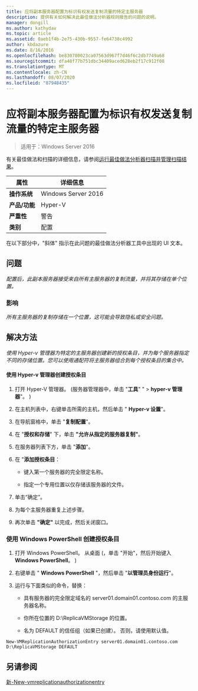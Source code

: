 ```yaml
---
title: 应将副本服务器配置为标识有权发送复制流量的特定主服务器
description: 提供有关如何解决此最佳做法分析器规则报告的问题的说明。
manager: dongill
ms.author: kathydav
ms.topic: article
ms.assetid: 0aeb1f4b-2e75-430b-9557-fe64738c4992
author: kbdazure
ms.date: 8/16/2016
ms.openlocfilehash: be830780023ca07563d967f7d46f6c2db7749a68
ms.sourcegitcommit: dfa48f77b751dbc34409aced628eb2f17c912f08
ms.translationtype: MT
ms.contentlocale: zh-CN
ms.lasthandoff: 08/07/2020
ms.locfileid: "87948435"
---
```

# <a name="replica-servers-should-be-configured-to-identify-specific-primary-servers-authorized-to-send-replication-traffic"></a>应将副本服务器配置为标识有权发送复制流量的特定主服务器

>适用于：Windows Server 2016

有关最佳做法和扫描的详细信息，请参阅[运行最佳做法分析器扫描并管理扫描结果](https://go.microsoft.com/fwlink/p/?LinkID=223177)。

|属性|详细信息|
|-|-|
|**操作系统**|Windows Server 2016|
|**产品/功能**|Hyper-V|
|**严重性**|警告|
|**类别**|配置|

在以下部分中，"斜体" 指示在此问题的最佳做法分析器工具中出现的 UI 文本。

## <a name="issue"></a>问题
*配置后，此副本服务器接受来自所有主服务器的复制流量，并将其存储在单个位置。*

### <a name="impact"></a>影响
*所有主服务器的复制存储在一个位置，这可能会导致隐私或安全问题。*

## <a name="resolution"></a>解决方法
*使用 Hyper-v 管理器为特定的主服务器创建新的授权条目，并为每个服务器指定不同的存储位置。您可以使用通配符将主服务器组合到每个授权条目的集合中。*

#### <a name="create-authorization-entries-using-hyper-v-manager"></a>使用 Hyper-v 管理器创建授权条目

1.  打开 Hyper-V 管理器。  (服务器管理器中，单击 "**工具**" "  >  **hyper-v 管理器**"。 ) 

2.  在主机列表中，右键单击所需的主机，然后单击 " **Hyper-v 设置**"。

3.  在导航窗格中，单击 "**复制配置**"。

4.  在 "**授权和存储**" 下，单击 **"允许从指定的服务器复制"**。

5.  在服务器列表下方，单击 "**添加**"。

6.  在 "**添加授权条目**：

    -   键入第一个服务器的完全限定名称。

    -   指定一个专用位置以仅存储该服务器的文件。

7.  单击“确定”。

8.  为每个主服务器重复上述步骤。

9. 再次单击 **"确定"** 以完成，然后关闭窗口。

### <a name="create-authorization-entries-using-windows-powershell"></a>使用 Windows PowerShell 创建授权条目

1.  打开 Windows PowerShell。 从桌面 (，单击 "开始"，然后开始键入**Windows PowerShell**。 ) 

2.  右键单击 " **Windows PowerShell** "，然后单击 "**以管理员身份运行**"。

3.  运行与下面类似的命令，替换：

    -   具有服务器的完全限定域名的 server01.domain01.contoso.com 的主服务器名称。

    -   你所在位置的 D:\ReplicaVMStorage 的位置。

    -   名为 DEFAULT 的信任组（如果已创建）。 否则，请使用默认值。

```
New-VMReplicationAuthorizationEntry server01.domain01.contoso.com D:\ReplicaVMStorage DEFAULT
```

## <a name="see-also"></a>另请参阅
[新-New-vmreplicationauthorizationentry](https://technet.microsoft.com/library/hh848606.aspx)



